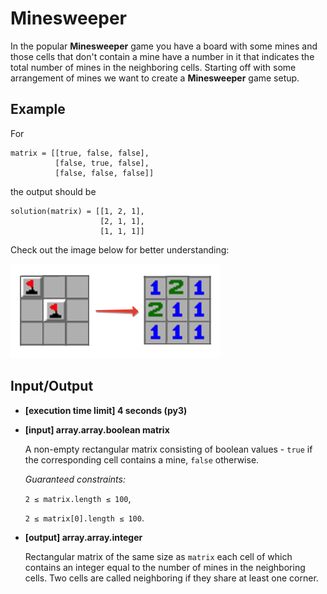 # Minesweeper

In the popular **Minesweeper** game you have a board with some mines and those cells that don't contain a mine have a number in it that indicates the total number of mines in the neighboring cells. Starting off with some arrangement of mines we want to create a **Minesweeper** game setup.

## Example

For

```
matrix = [[true, false, false],
          [false, true, false],
          [false, false, false]]
```

the output should be

```
solution(matrix) = [[1, 2, 1],
                    [2, 1, 1],
                    [1, 1, 1]]
```

Check out the image below for better understanding:

![Minesweeper](../../../assets%20(dont%20delete)/arcade-intro-24.png)

## Input/Output

- **[execution time limit] 4 seconds (py3)**

- **[input] array.array.boolean matrix**

	A non-empty rectangular matrix consisting of boolean values - `true` if the corresponding cell contains a mine, `false` otherwise.

	*Guaranteed constraints:*

	`2 ≤ matrix.length ≤ 100`,

	`2 ≤ matrix[0].length ≤ 100`.

- **[output] array.array.integer**

	Rectangular matrix of the same size as `matrix` each cell of which contains an integer equal to the number of mines in the neighboring cells. Two cells are called neighboring if they share at least one corner.
